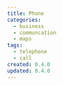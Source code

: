 ```yaml
---
title: Phone
categories:
  - business
  - communcation
  - maps
tags:
  - telephone
  - call
created: 0.4.0
updated: 0.4.0
---
```

